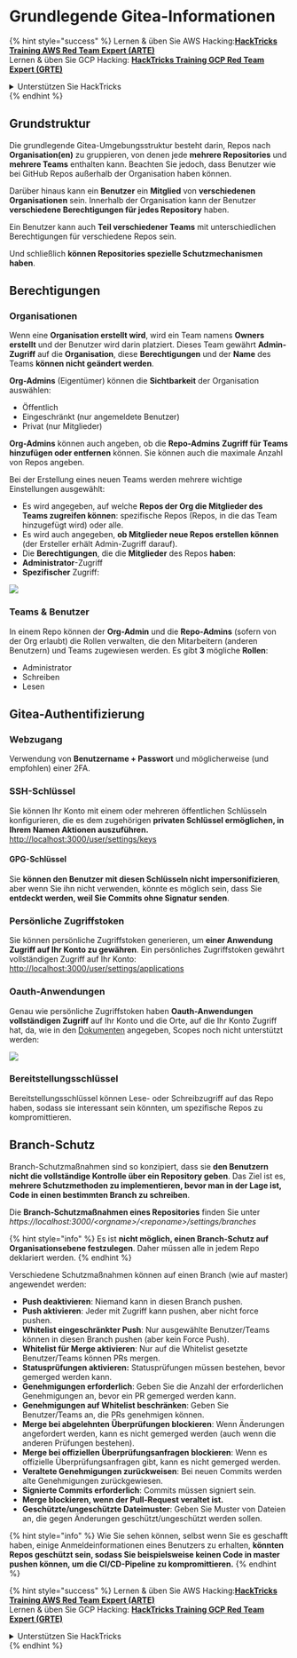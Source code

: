 # Grundlegende Gitea-Informationen

{% hint style="success" %}
Lernen & üben Sie AWS Hacking:<img src="../../.gitbook/assets/image (1) (1) (1).png" alt="" data-size="line">[**HackTricks Training AWS Red Team Expert (ARTE)**](https://training.hacktricks.xyz/courses/arte)<img src="../../.gitbook/assets/image (1) (1) (1).png" alt="" data-size="line">\
Lernen & üben Sie GCP Hacking: <img src="../../.gitbook/assets/image (2).png" alt="" data-size="line">[**HackTricks Training GCP Red Team Expert (GRTE)**<img src="../../.gitbook/assets/image (2).png" alt="" data-size="line">](https://training.hacktricks.xyz/courses/grte)

<details>

<summary>Unterstützen Sie HackTricks</summary>

* Überprüfen Sie die [**Abonnementpläne**](https://github.com/sponsors/carlospolop)!
* **Treten Sie der** 💬 [**Discord-Gruppe**](https://discord.gg/hRep4RUj7f) oder der [**Telegram-Gruppe**](https://t.me/peass) bei oder **folgen** Sie uns auf **Twitter** 🐦 [**@hacktricks\_live**](https://twitter.com/hacktricks_live)**.**
* **Teilen Sie Hacking-Tricks, indem Sie PRs an die** [**HackTricks**](https://github.com/carlospolop/hacktricks) und [**HackTricks Cloud**](https://github.com/carlospolop/hacktricks-cloud) GitHub-Repos senden.

</details>
{% endhint %}

## Grundstruktur

Die grundlegende Gitea-Umgebungsstruktur besteht darin, Repos nach **Organisation(en)** zu gruppieren, von denen jede **mehrere Repositories** und **mehrere Teams** enthalten kann. Beachten Sie jedoch, dass Benutzer wie bei GitHub Repos außerhalb der Organisation haben können.

Darüber hinaus kann ein **Benutzer** ein **Mitglied** von **verschiedenen Organisationen** sein. Innerhalb der Organisation kann der Benutzer **verschiedene Berechtigungen für jedes Repository** haben.

Ein Benutzer kann auch **Teil verschiedener Teams** mit unterschiedlichen Berechtigungen für verschiedene Repos sein.

Und schließlich **können Repositories spezielle Schutzmechanismen haben**.

## Berechtigungen

### Organisationen

Wenn eine **Organisation erstellt wird**, wird ein Team namens **Owners** **erstellt** und der Benutzer wird darin platziert. Dieses Team gewährt **Admin-Zugriff** auf die **Organisation**, diese **Berechtigungen** und der **Name** des Teams **können nicht geändert werden**.

**Org-Admins** (Eigentümer) können die **Sichtbarkeit** der Organisation auswählen:

* Öffentlich
* Eingeschränkt (nur angemeldete Benutzer)
* Privat (nur Mitglieder)

**Org-Admins** können auch angeben, ob die **Repo-Admins** **Zugriff für Teams hinzufügen oder entfernen** können. Sie können auch die maximale Anzahl von Repos angeben.

Bei der Erstellung eines neuen Teams werden mehrere wichtige Einstellungen ausgewählt:

* Es wird angegeben, auf welche **Repos der Org die Mitglieder des Teams zugreifen können**: spezifische Repos (Repos, in die das Team hinzugefügt wird) oder alle.
* Es wird auch angegeben, **ob Mitglieder neue Repos erstellen können** (der Ersteller erhält Admin-Zugriff darauf).
* Die **Berechtigungen**, die die **Mitglieder** des Repos **haben**:
* **Administrator**-Zugriff
* **Spezifischer** Zugriff:

![](<../../.gitbook/assets/image (118).png>)

### Teams & Benutzer

In einem Repo können der **Org-Admin** und die **Repo-Admins** (sofern von der Org erlaubt) die Rollen verwalten, die den Mitarbeitern (anderen Benutzern) und Teams zugewiesen werden. Es gibt **3** mögliche **Rollen**:

* Administrator
* Schreiben
* Lesen

## Gitea-Authentifizierung

### Webzugang

Verwendung von **Benutzername + Passwort** und möglicherweise (und empfohlen) einer 2FA.

### **SSH-Schlüssel**

Sie können Ihr Konto mit einem oder mehreren öffentlichen Schlüsseln konfigurieren, die es dem zugehörigen **privaten Schlüssel ermöglichen, in Ihrem Namen Aktionen auszuführen.** [http://localhost:3000/user/settings/keys](http://localhost:3000/user/settings/keys)

#### **GPG-Schlüssel**

Sie **können den Benutzer mit diesen Schlüsseln nicht impersonifizieren**, aber wenn Sie ihn nicht verwenden, könnte es möglich sein, dass Sie **entdeckt werden, weil Sie Commits ohne Signatur senden**.

### **Persönliche Zugriffstoken**

Sie können persönliche Zugriffstoken generieren, um **einer Anwendung Zugriff auf Ihr Konto zu gewähren**. Ein persönliches Zugriffstoken gewährt vollständigen Zugriff auf Ihr Konto: [http://localhost:3000/user/settings/applications](http://localhost:3000/user/settings/applications)

### Oauth-Anwendungen

Genau wie persönliche Zugriffstoken haben **Oauth-Anwendungen** **vollständigen Zugriff** auf Ihr Konto und die Orte, auf die Ihr Konto Zugriff hat, da, wie in den [Dokumenten](https://docs.gitea.io/en-us/oauth2-provider/#scopes) angegeben, Scopes noch nicht unterstützt werden:

![](<../../.gitbook/assets/image (194).png>)

### Bereitstellungsschlüssel

Bereitstellungsschlüssel können Lese- oder Schreibzugriff auf das Repo haben, sodass sie interessant sein könnten, um spezifische Repos zu kompromittieren.

## Branch-Schutz

Branch-Schutzmaßnahmen sind so konzipiert, dass sie **den Benutzern nicht die vollständige Kontrolle über ein Repository geben**. Das Ziel ist es, **mehrere Schutzmethoden zu implementieren, bevor man in der Lage ist, Code in einen bestimmten Branch zu schreiben**.

Die **Branch-Schutzmaßnahmen eines Repositories** finden Sie unter _https://localhost:3000/\<orgname>/\<reponame>/settings/branches_

{% hint style="info" %}
Es ist **nicht möglich, einen Branch-Schutz auf Organisationsebene festzulegen**. Daher müssen alle in jedem Repo deklariert werden.
{% endhint %}

Verschiedene Schutzmaßnahmen können auf einen Branch (wie auf master) angewendet werden:

* **Push deaktivieren**: Niemand kann in diesen Branch pushen.
* **Push aktivieren**: Jeder mit Zugriff kann pushen, aber nicht force pushen.
* **Whitelist eingeschränkter Push**: Nur ausgewählte Benutzer/Teams können in diesen Branch pushen (aber kein Force Push).
* **Whitelist für Merge aktivieren**: Nur auf die Whitelist gesetzte Benutzer/Teams können PRs mergen.
* **Statusprüfungen aktivieren:** Statusprüfungen müssen bestehen, bevor gemerged werden kann.
* **Genehmigungen erforderlich**: Geben Sie die Anzahl der erforderlichen Genehmigungen an, bevor ein PR gemerged werden kann.
* **Genehmigungen auf Whitelist beschränken**: Geben Sie Benutzer/Teams an, die PRs genehmigen können.
* **Merge bei abgelehnten Überprüfungen blockieren**: Wenn Änderungen angefordert werden, kann es nicht gemerged werden (auch wenn die anderen Prüfungen bestehen).
* **Merge bei offiziellen Überprüfungsanfragen blockieren**: Wenn es offizielle Überprüfungsanfragen gibt, kann es nicht gemerged werden.
* **Veraltete Genehmigungen zurückweisen**: Bei neuen Commits werden alte Genehmigungen zurückgewiesen.
* **Signierte Commits erforderlich**: Commits müssen signiert sein.
* **Merge blockieren, wenn der Pull-Request veraltet ist.**
* **Geschützte/ungeschützte Dateimuster**: Geben Sie Muster von Dateien an, die gegen Änderungen geschützt/ungeschützt werden sollen.

{% hint style="info" %}
Wie Sie sehen können, selbst wenn Sie es geschafft haben, einige Anmeldeinformationen eines Benutzers zu erhalten, **könnten Repos geschützt sein, sodass Sie beispielsweise keinen Code in master pushen können, um die CI/CD-Pipeline zu kompromittieren.**
{% endhint %}

{% hint style="success" %}
Lernen & üben Sie AWS Hacking:<img src="../../.gitbook/assets/image (1) (1) (1).png" alt="" data-size="line">[**HackTricks Training AWS Red Team Expert (ARTE)**](https://training.hacktricks.xyz/courses/arte)<img src="../../.gitbook/assets/image (1) (1) (1).png" alt="" data-size="line">\
Lernen & üben Sie GCP Hacking: <img src="../../.gitbook/assets/image (2).png" alt="" data-size="line">[**HackTricks Training GCP Red Team Expert (GRTE)**<img src="../../.gitbook/assets/image (2).png" alt="" data-size="line">](https://training.hacktricks.xyz/courses/grte)

<details>

<summary>Unterstützen Sie HackTricks</summary>

* Überprüfen Sie die [**Abonnementpläne**](https://github.com/sponsors/carlospolop)!
* **Treten Sie der** 💬 [**Discord-Gruppe**](https://discord.gg/hRep4RUj7f) oder der [**Telegram-Gruppe**](https://t.me/peass) bei oder **folgen** Sie uns auf **Twitter** 🐦 [**@hacktricks\_live**](https://twitter.com/hacktricks_live)**.**
* **Teilen Sie Hacking-Tricks, indem Sie PRs an die** [**HackTricks**](https://github.com/carlospolop/hacktricks) und [**HackTricks Cloud**](https://github.com/carlospolop/hacktricks-cloud) GitHub-Repos senden.

</details>
{% endhint %}
